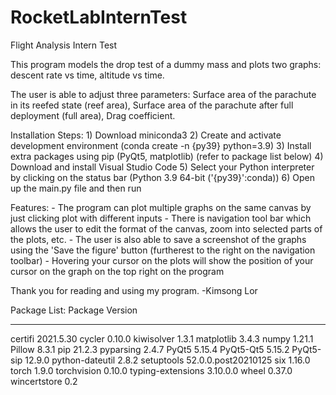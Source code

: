 # RocketLabInternTest
Flight Analysis Intern Test

This program models the drop test of a dummy mass and plots two graphs: 
    descent rate vs time, altitude vs time.

The user is able to adjust three parameters: 
    Surface area of the parachute in its reefed state (reef area),
    Surface area of the parachute after full deployment (full area),
    Drag coefficient.

Installation Steps:
    1) Download miniconda3
    2) Create and activate development environment (conda create -n {py39} python=3.9)
    3) Install extra packages using pip (PyQt5, matplotlib) (refer to package list below)
    4) Download and install Visual Studio Code
    5) Select your Python interpreter by clicking on the status bar (Python 3.9 64-bit ('{py39}':conda))
    6) Open up the main.py file and then run

Features:
    - The program can plot multiple graphs on the same canvas by just clicking plot with different inputs
    - There is navigation tool bar which allows the user to edit the format of the canvas, zoom into selected parts of the plots, etc.
    - The user is also able to save a screenshot of the graphs using the 'Save the figure' button (furtherest to the right on the navigation toolbar)
    - Hovering your cursor on the plots will show the position of your cursor on the graph on the top right on the program

Thank you for reading and using my program.
-Kimsong Lor

Package List:
Package           Version
----------------- -------------------
certifi           2021.5.30
cycler            0.10.0
kiwisolver        1.3.1
matplotlib        3.4.3
numpy             1.21.1
Pillow            8.3.1
pip               21.2.3
pyparsing         2.4.7
PyQt5             5.15.4
PyQt5-Qt5         5.15.2
PyQt5-sip         12.9.0
python-dateutil   2.8.2
setuptools        52.0.0.post20210125
six               1.16.0
torch             1.9.0
torchvision       0.10.0
typing-extensions 3.10.0.0
wheel             0.37.0
wincertstore      0.2

